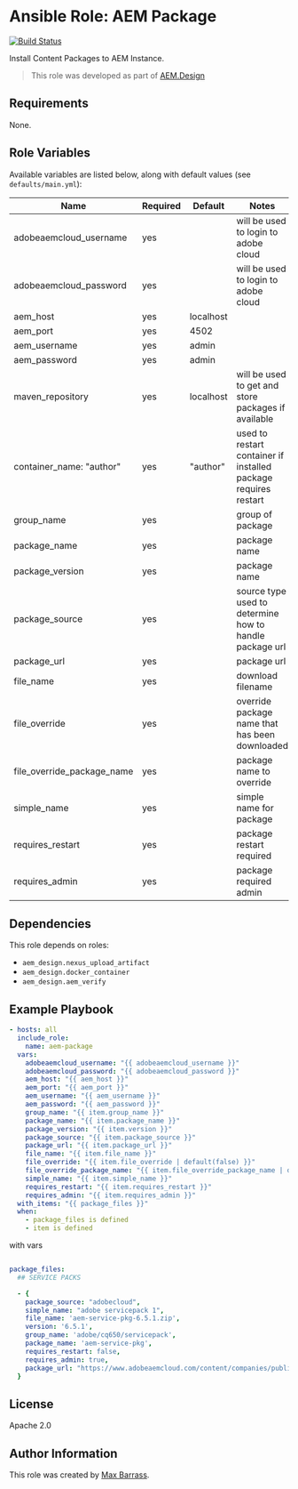 # Ansible Role: AEM Package

[![Build Status](https://travis-ci.org/aem-design/ansible-role-aem-package.svg?branch=master)](https://travis-ci.org/aem-design/ansible-role-aem-package)

Install Content Packages to AEM Instance.
> This role was developed as part of
> [AEM.Design](http://aem.design/)

## Requirements

None.

## Role Variables

Available variables are listed below, along with default values (see `defaults/main.yml`):

| Name                       	| Required 	| Default   	| Notes                                                   	|
|----------------------------	|----------	|-----------	|---------------------------------------------------------	|
| adobeaemcloud_username     	| yes      	|           	| will be used to login to adobe cloud                    	|
| adobeaemcloud_password     	| yes      	|           	| will be used to login to adobe cloud                    	|
| aem_host                   	| yes      	| localhost 	|                                                         	|
| aem_port                   	| yes      	| 4502      	|                                                         	|
| aem_username               	| yes      	| admin     	|                                                         	|
| aem_password               	| yes      	| admin     	|                                                         	|
| maven_repository           	| yes      	| localhost    	| will be used to get and store packages if available     	|
| container_name: "author"      | yes      	| "author"      | used to restart container if installed package requires restart|
| group_name                 	| yes      	|           	| group of package                                        	|
| package_name               	| yes      	|           	| package name                                            	|
| package_version            	| yes      	|           	| package name                                            	|
| package_source             	| yes      	|           	| source type used to determine how to handle package url 	|
| package_url                	| yes      	|           	| package url                                             	|
| file_name                  	| yes      	|           	| download filename                                       	|
| file_override              	| yes      	|           	| override package name that has been downloaded          	|
| file_override_package_name 	| yes      	|           	| package name to override                                	|
| simple_name                	| yes      	|           	| simple name for package                                 	|
| requires_restart           	| yes      	|           	| package restart required                                	|
| requires_admin             	| yes      	|           	| package required admin                                  	|

## Dependencies

This role depends on roles:
 
- `aem_design.nexus_upload_artifact`
- `aem_design.docker_container`
- `aem_design.aem_verify`

## Example Playbook

```yaml
- hosts: all
  include_role:
    name: aem-package
  vars:
    adobeaemcloud_username: "{{ adobeaemcloud_username }}"
    adobeaemcloud_password: "{{ adobeaemcloud_password }}"
    aem_host: "{{ aem_host }}"
    aem_port: "{{ aem_port }}"
    aem_username: "{{ aem_username }}"
    aem_password: "{{ aem_password }}"
    group_name: "{{ item.group_name }}"
    package_name: "{{ item.package_name }}"
    package_version: "{{ item.version }}"
    package_source: "{{ item.package_source }}"
    package_url: "{{ item.package_url }}"
    file_name: "{{ item.file_name }}"
    file_override: "{{ item.file_override | default(false) }}"
    file_override_package_name: "{{ item.file_override_package_name | default('') }}"
    simple_name: "{{ item.simple_name }}"
    requires_restart: "{{ item.requires_restart }}"
    requires_admin: "{{ item.requires_admin }}"
  with_items: "{{ package_files }}"
  when:
    - package_files is defined
    - item is defined
```

with vars

```yaml

package_files:
  ## SERVICE PACKS

  - {
    package_source: "adobecloud",
    simple_name: "adobe servicepack 1",
    file_name: 'aem-service-pkg-6.5.1.zip',
    version: '6.5.1',
    group_name: 'adobe/cq650/servicepack',
    package_name: 'aem-service-pkg',
    requires_restart: false,
    requires_admin: true,
    package_url: "https://www.adobeaemcloud.com/content/companies/public/adobe/packages/cq650/servicepack/AEM-6.5.1.0/jcr%3acontent/package/file.res/AEM-6.5.1.0-6.5.1.zip"
  }


```

## License

Apache 2.0

## Author Information

This role was created by [Max Barrass](https://aem.design/).